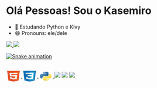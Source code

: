 # Olá Pessoas!  Sou o Kasemiro
- 🌱 Estudando Python e Kivy
- 😄 Pronouns: ele/dele

<div>
  <a href="https://www.kasemiro.com">
  <img height="180em" src="https://github-readme-stats.vercel.app/api?username=kasemiro&show_icons=true&theme=dark&include_all_commits=true&count_private=true"/>
  <img height="180em" src="https://github-readme-stats.vercel.app/api/top-langs/?username=kasemiro&layout=compact&langs_count=16&theme=dark"/>
</div>
  
![Snake animation](https://github.com/rafaballerini2/rafaballerini2/blob/output/github-contribution-grid-snake.svg)
<div>
  <style="display: inline_block"><br>
  <img align="center" alt="KZ-HTML" height="30" width="40" src="https://raw.githubusercontent.com/devicons/devicon/master/icons/html5/html5-original.svg">
  <img align="center" alt="KZ-CSS" height="30" width="40" src="https://raw.githubusercontent.com/devicons/devicon/master/icons/css3/css3-original.svg">
  <img align="center" alt="KZ-Python" height="30" width="40" src="https://raw.githubusercontent.com/devicons/devicon/master/icons/python/python-original.svg">
  <a href="https://www.youtube.com/kasemiro" target="_blank"><img src="https://img.shields.io/badge/YouTube-FF0000?style=for-the-badge&logo=youtube&logoColor=white" target="_blank"></a>
  <a href="https://instagram.com/kasemiro" target="_blank"><img src="https://img.shields.io/badge/-Instagram-%23E4405F?style=for-the-badge&logo=instagram&logoColor=white" target="_blank"></a>
  <a href="https://www.linkedin.com/in/ricardo-casemiro-5ab20842/" target="_blank"><img src="https://img.shields.io/badge/-LinkedIn-%230077B5?style=for-the-badge&logo=linkedin&logoColor=white" target="_blank"></a>   
</div>
